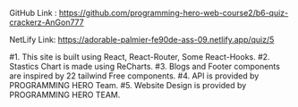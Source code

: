GitHub Link : https://github.com/programming-hero-web-course2/b6-quiz-crackerz-AnGon777

NetLify Link: https://adorable-palmier-fe90de-ass-09.netlify.app/quiz/5

#1. This site is built using React, React-Router, Some React-Hooks.
#2. Stastics Chart is made using ReCharts.
#3. Blogs and Footer components are inspired by 22 tailwind Free components.
#4. API is provided by PROGRAMMING HERO Team.
#5. Website Design is provided by PROGRAMMING HERO TEAM.
